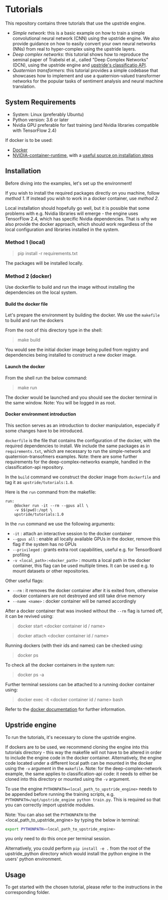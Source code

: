 # Tutorials

This repository contains three tutorials that use the upstride engine.

- *Simple network*: this is a basic example on how to train a simple convolutional neural network (CNN) using the upstride engine. We also provide guidance on how to easily convert your own neural networks (NNs) from real to hyper-complex using the upstride layers.
- *Deep complex networks*: this tutorial shows how to reproduce the seminal paper of Trabelsi et al., called "Deep Complex Networks" (DCN), using the upstride engine and [upstride's classificatio API](https://github.com/UpStride/classification-api).
- *Quaternion transformers*: this tutorial provides a simple codebase that showcases how to implement and use a quaternion-valued transformer networks for the popular tasks of sentiment analysis and neural machine translation.

## System Requirements

- System: Linux (preferably Ubuntu)
- Python version: 3.6 or later
- Nvidia GPU preferable for fast training (and Nvidia libraries compatible with TensorFlow 2.4)

If docker is to be used:

- [Docker](https://docs.docker.com/engine/install/)
- [NVIDIA-container-runtime](https://nvidia.github.io/nvidia-container-runtime/), with a [useful source on installation steps](https://github.com/NVIDIA/nvidia-docker/issues/1243#issuecomment-694981577)

## Installation

Before diving into the examples, let's set up the environment!

If you wish to install the required packages directly on you machine, follow *method 1*. If instead you wish to work in a docker container, use *method 2*.

Local installation should hopefully go well, but it is possible that some problems with e.g. Nvidia libraries will emerge - the engine uses TensorFlow 2.4, which has specific Nvidia dependencies. That is why we also provide the docker approach, which should work regardless of the local configuration and libraries installed in the system.

### Method 1 (local)

> pip install -r requirements.txt

The packages will be installed locally.

### Method 2 (docker)

Use dockerfile to build and run the image without installing the dependencies on the local system.

#### Build the docker file

Let's prepare the environment by building the docker. We use the `makefile` to build and run the dockers

From the root of this directory type in the shell:

> make build

You would see the initial docker image being pulled from registry and dependencies being installed to construct a new docker image.

#### Launch the docker

From the shell run the below command:

> make run

The docker would be launched and you should see the docker terminal in the same window. Note: You will be logged in as root.

#### Docker environment introduction

This section serves as an introduction to docker manipulation, especially if some changes have to be introduced.

`dockerfile` is the file that contains the configuration of the docker, with the required dependencies to install. We include the same packages as in `requirements.txt`, which are necessary to run the simple-network and quaternion-transofmers examples. Note: there are some further requirements for the deep-complex-networks example, handled in the classification-api repository.

In the `build` command we construct the docker image from `dockerfile` and tag it as `upstride/tutorials:1.0`.

Here is the `run` command from the makefile:

```make
run:
    @docker run -it --rm --gpus all \
    -v $$(pwd):/opt \
    upstride/tutorials:1.0
```

In the `run` command we use the following arguments:

+ `-it` : attach an interactive session to the docker container
+ `--gpus all` : enable all locally available GPUs in the docker, remove this flag if the system has no GPUs
+ `--privileged` : grants extra root capabilities, useful e.g. for TensorBoard profiling
+ `-v <local_path>:<docker_path>` : mounts a local path in the docker container, this flag can be used multiple times. It can be used e.g. to mount datasets or other repositories.

Other useful flags:

+ `--rm` : it removes the docker container after it is exited from, otherwise docker containers are not destroyed and still take drive memory
+ `--name <name>` : docker container will be named accordingly

After a docker container that was invoked without the `--rm` flag is turned off, it can be revived using:

> docker start <docker container id / name>

> docker attach <docker container id / name>

Running dockers (with their ids and names) can be checked using:

> docker ps

To check all the docker containers in the system run:

> docker ps -a

Further terminal sessions can be attached to a running docker container using:

> docker exec -it <docker container id / name> bash

Refer to the [docker documentation](https://docs.docker.com/engine/reference/commandline/run/#options) for further information.

## Upstride engine

To run the tutorials, it's necessary to clone the upstride engine.

If dockers are to be used, we recommend cloning the engine into this tutorials directory - this way the makefile will not have to be altered in order to include the engine code in the docker container. Alternatively, the engine code located under a different local path can be mounted in the docker using the `-v` argument in the `makefile`. Note: for the deep-complex-network example, the same applies to  classification-api code: it needs to either be cloned into this directory or mounted using the `-v` argument.

To use the engine `PYTHONPATH=<local_path_to_upstride_engine>` needs to be appended before running the training scripts, e.g. `PYTHONPATH=/opt/upstride_engine python train.py`. This is required so that you can correctly import upstride modules.

Note: You can also set the `PYTHONPATH` to the <local_path_to_upstride_engine> by typing the below in terminal:
```bash
export PYTHONPATH=<local_path_to_upstride_engine>
```
you only need to do this once per terminal session.

Alternatively, you could perform `pip install -e .` from the root of the upstride_python directory which would install the python engine in the users' python environment.

## Usage

To get started with the chosen tutorial, please refer to the instructions in the corresponding folder.
